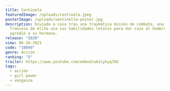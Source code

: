 ```yaml
---
title: Centinela
featuredImage: /uploads/centinela.jpeg
posterImage: /uploads/sentinelle-poster.jpg
description: Enviada a casa tras una traumática misión de combate, una soldado
  francesa de élite usa sus habilidades letales para dar caza al hombre que
  agredió a su hermana.
release: "2020"
view: 06-26-2021
code: "10049"
genre: Acción
ranking: "5"
trailer: https://www.youtube.com/embed/wAJcykyq7DU
tags:
  - acción
  - girl power
  - venganza
---
```

